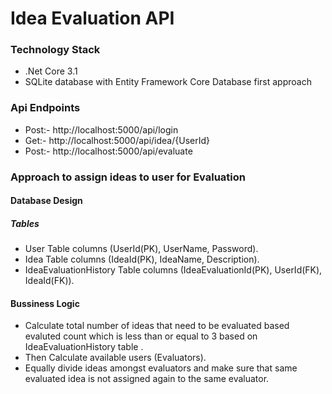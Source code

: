 # Idea Evaluation API

### Technology Stack
* .Net Core 3.1
* SQLite database with Entity Framework Core Database first approach

### Api Endpoints
* Post:- http://localhost:5000/api/login
* Get:- http://localhost:5000/api/idea/{UserId}
* Post:- http://localhost:5000/api/evaluate

### Approach to assign ideas to user for Evaluation

#### Database Design
##### Tables
 * User Table  columns (UserId(PK), UserName, Password).
 * Idea Table columns (IdeaId(PK), IdeaName, Description).
 * IdeaEvaluationHistory Table columns (IdeaEvaluationId(PK), UserId(FK), IdeaId(FK)).
#### Bussiness Logic
* Calculate total number of ideas that need to be evaluated based evaluted count which is less than or equal to 3 based on IdeaEvaluationHistory table .
* Then Calculate available users (Evaluators).
* Equally divide ideas amongst evaluators and make sure that same evaluated idea is not assigned again to the same evaluator.

